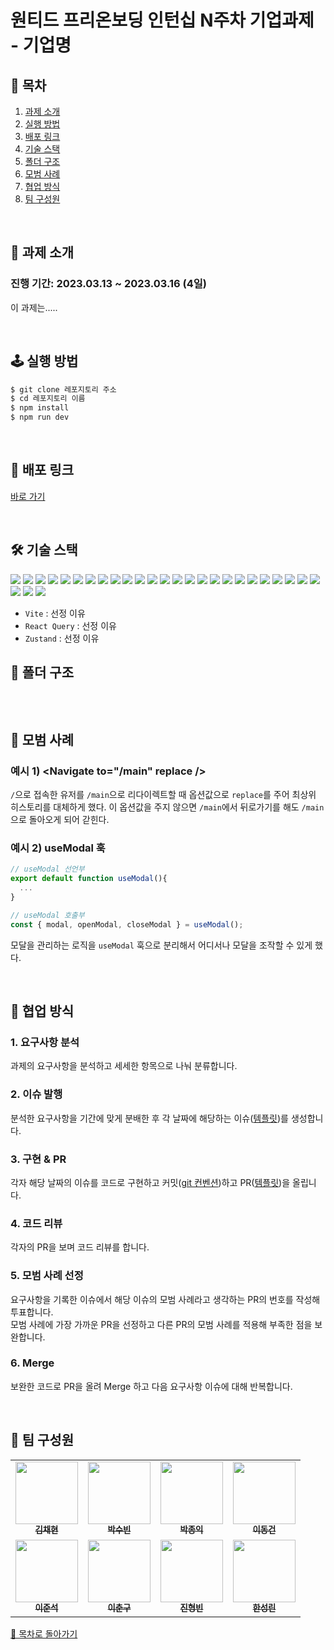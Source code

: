 # 원티드 프리온보딩 인턴십 N주차 기업과제 - 기업명

## 📜 목차

1. [과제 소개](#-과제-소개)
2. [실행 방법](#-실행-방법)
3. [배포 링크](#-배포-링크)
4. [기술 스택](#-기술-스택)
5. [폴더 구조](#-폴더-구조)
6. [모범 사례](#-모범-사례)
7. [협업 방식](#-협업-방식)
8. [팀 구성원](#-팀-구성원)

<!--  -->
<br />

## 📝 과제 소개

### 진행 기간: 2023.03.13 ~ 2023.03.16 (4일)

이 과제는.....

<!--  -->
<br />

## 🕹️ 실행 방법

```sh
$ git clone 레포지토리 주소
$ cd 레포지토리 이름
$ npm install
$ npm run dev
```

<!--  -->
<br />

## 🔗 배포 링크

[바로 가기](./경로입력)

<!--  -->
<br />

## 🛠️ 기술 스택

<!--
  Shield.io 배지 양식

  <img src= "https://img.shields.io/badge/라벨-색상?style=배지스타일&logo=로고이름&logoColor=로고색상">

  - 라벨: 임의의 이름
  - 색상: https://simpleicons.org/ 에서 검색한 로고의 색상코드 (# 제외하고 입력)
  - 배지 스타일: plastic, flat, flat-square, for-the-badge, social 중 하나 선택
  - 로고 이름: https://simpleicons.org/ 에서 검색한 로고의 이름
  - 로고 색상: 로고의 색상코드
-->
<p>
<!-- npm -->
<img src= "https://img.shields.io/badge/npm-CB3837?style=for-the-badge&logo=npm&logoColor=white">
<!-- Yarn -->
<img src= "https://img.shields.io/badge/yarn-2C8EBB?style=for-the-badge&logo=yarn&logoColor=white">
<!-- CRA -->
<img src= "https://img.shields.io/badge/cra-09D3AC?style=for-the-badge&logo=create-react-app&logoColor=white">
<!-- Vite -->
<img src= "https://img.shields.io/badge/vite-646CFF?style=for-the-badge&logo=vite&logoColor=white">
<!-- JavasScript -->
<img src= "https://img.shields.io/badge/javascript-F7DF1E?style=for-the-badge&logo=javascript&logoColor=black">
<!-- Typescript -->
<img src= "https://img.shields.io/badge/typescript-3178C6?style=for-the-badge&logo=typescript&logoColor=white">
<!-- React -->
<img src="https://img.shields.io/badge/react-61DAFB?style=for-the-badge&logo=react&logoColor=black">
<!-- Next.js -->
<img src="https://img.shields.io/badge/next.js-000000?style=for-the-badge&logo=next.js&logoColor=white">
<!-- Redux Toolkit -->
<img src="https://img.shields.io/badge/redux tooklit-764ABC?style=for-the-badge&logo=redux&logoColor=white">
<!-- zustand -->
<img src="https://img.shields.io/badge/zustand-000000?style=for-the-badge&logoColor=white">
<!-- Recoil -->
<img src="https://img.shields.io/badge/recoil-3578e5?style=for-the-badge&logoColor=white">
<!-- React Router -->
<img src="https://img.shields.io/badge/react router-CA4245?style=for-the-badge&logo=reactrouter&logoColor=white">
<!-- React Query -->
<img src="https://img.shields.io/badge/react query-FF4154?style=for-the-badge&logo=reactquery&logoColor=white">
<!-- Axios -->
<img src="https://img.shields.io/badge/axios-5A29E4?style=for-the-badge&logo=axios&logoColor=white">
<!-- Chakra UI -->
<img src="https://img.shields.io/badge/chakra ui-319795?style=for-the-badge&logo=chakraui&logoColor=white">
<!-- MUI -->
<img src="https://img.shields.io/badge/mui-007FFF?style=for-the-badge&logo=mui&logoColor=white">
<!-- ChartJS -->
<img src="https://img.shields.io/badge/Chart.js-FF6384?style=for-the-badge&logo=Chart.js&logoColor=white">
<!-- styled-components -->
<img src="https://img.shields.io/badge/styled--components-DB7093?style=for-the-badge&logo=styledcomponents&logoColor=white">
<!-- emotion -->
<img src="https://img.shields.io/badge/emotion-D26AC2?style=for-the-badge&logoColor=white">
<!-- Husky -->
<img src= "https://img.shields.io/badge/husky-000000?style=for-the-badge&logoColor=white"> 
<!-- ESLint -->
<img src= "https://img.shields.io/badge/eslint-4B32C3?style=for-the-badge&logo=eslint&logoColor=white"> 
<!-- Prettier -->
<img src= "https://img.shields.io/badge/prettier-F7B93E?style=for-the-badge&logo=prettier&logoColor=black"> 
<!-- Vercel -->
<img src= "https://img.shields.io/badge/vercel-000000?style=for-the-badge&logo=vercel&logoColor=white">
<!-- AWS -->
<img src= "https://img.shields.io/badge/aws-232F3E?style=for-the-badge&logo=amazonaws&logoColor=white">
<!-- GitHub -->
<img src= "https://img.shields.io/badge/github-181717?style=for-the-badge&logo=github&logoColor=white">
<!-- GitHub Actions -->
<img src= "https://img.shields.io/badge/github actions-2088FF?style=for-the-badge&logo=githubactions&logoColor=white">
<!-- Discord -->
<img src= "https://img.shields.io/badge/discord-5865F2?style=for-the-badge&logo=discord&logoColor=white">
<!-- notion -->
<img src= "https://img.shields.io/badge/notion-000000?style=for-the-badge&logo=notion&logoColor=white">
</p>
<!-- 선택사항: 각 기술의 선정 이유 -->

- `Vite` : 선정 이유
- `React Query` : 선정 이유
- `Zustand` : 선정 이유
  <!--  -->
  <br />

## 📂 폴더 구조

<!--
  file-tree-generator(VSCode Extension) 설치
  => 파일 탐색기에서 우클릭
  => Generate to Tree 클릭
  => 복사 및 붙여넣기
-->

```

```

<!--  -->
 <br />

## 🥇 모범 사례

### 예시 1) \<Navigate to="/main" replace />

`/`으로 접속한 유저를 `/main`으로 리다이렉트할 때 옵션값으로 `replace`를 주어 최상위 히스토리를 대체하게 했다. 이 옵션값을 주지 않으면 `/main`에서 뒤로가기를 해도 `/main`으로 돌아오게 되어 갇힌다.

### 예시 2) useModal 훅

<!-- 예시 코드나 이미지 등 첨부-->

```js
// useModal 선언부
export default function useModal(){
  ...
}

// useModal 호출부
const { modal, openModal, closeModal } = useModal();
```

모달을 관리하는 로직을 `useModal` 훅으로 분리해서 어디서나 모달을 조작할 수 있게 했다.

<br />

## 🤝 협업 방식

### 1. 요구사항 분석

과제의 요구사항을 분석하고 세세한 항목으로 나눠 분류합니다.

### 2. 이슈 발행

분석한 요구사항을 기간에 맞게 분배한 후 각 날짜에 해당하는 이슈([템플릿](.github/ISSUE_TEMPLATE/requirement-template.md))를 생성합니다.

### 3. 구현 & PR

각자 해당 날짜의 이슈를 코드로 구현하고 커밋([git 컨벤션](.gitmessage.txt))하고 PR([템플릿](.github/PULL_REQUEST_TEMPLATE.md))을 올립니다.

### 4. 코드 리뷰

각자의 PR을 보며 코드 리뷰를 합니다.

### 5. 모범 사례 선정

요구사항을 기록한 이슈에서 해당 이슈의 모범 사례라고 생각하는 PR의 번호를 작성해 투표합니다.  
모범 사례에 가장 가까운 PR을 선정하고 다른 PR의 모범 사례를 적용해 부족한 점을 보완합니다.

### 6. Merge

보완한 코드로 PR을 올려 Merge 하고 다음 요구사항 이슈에 대해 반복합니다.

<!-- <table>
  <tbody>
    <tr>
      <td style="font-weight: bold">build</td>
      <td>CI configuration 파일 또는 scripts의 변경사항</td>
    </tr>
    <tr>
      <td style="font-weight: bold">ci</td>
      <td>빌드 시스템이나 외부 의존성에 영향을 미치는 변경사항</td>
    </tr>
    <tr>
      <td style="font-weight: bold">config</td>
      <td>설정 관련 파일 작성 또는 변경</td>
    </tr>
    <tr>
      <td style="font-weight: bold">docs</td>
      <td>문서 변경사항</td>
    </tr>
    <tr>
      <td style="font-weight: bold">feat</td>
      <td>새로운 기능 추가</td>
    </tr>
    <tr>
      <td style="font-weight: bold">fix</td>
      <td>버그 수정</td>
    </tr>
    <tr>
      <td style="font-weight: bold">perf</td>
      <td>성능을 향상시키는 변경사항</td>
    </tr>
    <tr>
      <td style="font-weight: bold">refactor</td>
      <td>기능 추가나 버그 수정이 아닌 변경 사항</td>
    </tr>
    <tr>
      <td style="font-weight: bold">remove</td>
      <td>코드나 파일 제거</td>
    </tr>
    <tr>
      <td style="font-weight: bold">style</td>
      <td>스타일(CSS) 변경사항</td>
    </tr>
  </tbody>
</table> -->

<!--  -->
<br />

## 👥 팀 구성원

<table>
  <tbody>
    <tr>
      <td align="center"><a href="https://github.com/ggongjukim"><img src="https://avatars.githubusercontent.com/u/75241542?v=4" width="100px;"/><br /><sub><b>김채현</b></sub></a><br /></td>
      <td align="center"><a href="https://github.com/bymine"><img src="https://avatars.githubusercontent.com/u/71866185?v=4" width="100px;" /><br /><sub><b>박수빈</b></sub></a><br /></td>
      <td align="center"><a href="https://github.com/pji0219"><img src="https://avatars.githubusercontent.com/u/66911726?v=4" width="100px;" /><br /><sub><b>박종익</b></sub></a><br /></td>
      <td align="center"><a href="https://github.com/dong-geon-Lee"><img src="https://avatars.githubusercontent.com/u/71866185?v=4" width="100px;" /><br /><sub><b>이동건</b></sub></a><br /></td>
    <tr></tr>
      <td align="center"><a href="https://github.com/dlwnstjrzz"><img src="https://avatars.githubusercontent.com/u/95525638?v=4" width="100px;" /><br /><sub><b>이준석</b></sub></a><br /></td>
      <td align="center"><a href="https://github.com/Chun-gu"><img src="https://avatars.githubusercontent.com/u/60649092?v=4" width="100px;" /><br /><sub><b>이춘구</b></sub></a><br /></td>
      <td align="center"><a href="https://github.com/theo-jin"><img src="https://avatars.githubusercontent.com/u/83561523?v=4" width="100px;" /><br /><sub><b>진형빈</b></sub></a><br /></t>
      <td align="center"><a href="https://github.com/Sungrinhan"><img src="https://avatars.githubusercontent.com/u/78065205?v=4" width="100px;" /><br /><sub><b>한성린</b></sub></a><br /></td>
    </tr>
  </tbody>
</table>

[🔺 목차로 돌아가기](#-목차)
